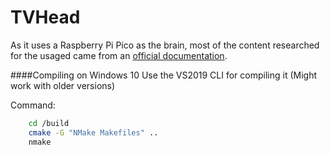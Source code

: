 # TVHead

As it uses a Raspberry Pi Pico as the brain, most of the content researched for the usaged came from an [official documentation]([https://link](https://datasheets.raspberrypi.com/pico/getting-started-with-pico.pdf)).

####Compiling on Windows 10
Use the VS2019 CLI for compiling it (Might work with older versions)

Command:
```sh
    cd /build
    cmake -G "NMake Makefiles" ..
    nmake
```